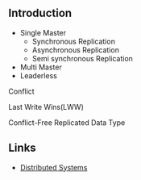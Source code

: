## Introduction



- Single Master
  - Synchronous Replication
  - Asynchronous Replication
  - Semi synchronous Replication  
- Multi Master
- Leaderless


Conflict

Last Write Wins(LWW)

Conflict-Free Replicated Data Type







## Links

- [Distributed Systems](/docs/CS/Distributed/Distributed_Systems.md)